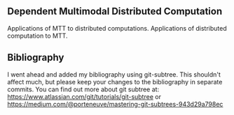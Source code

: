 ## Dependent Multimodal Distributed Computation

Applications of MTT to distributed computations. Applications
of distributed computation to MTT.


## Bibliography

I went ahead and added my bibliography using git-subtree. 
This shouldn't affect much, but please keep your changes to the bibliography in separate commits.
You can find out more about git subtree at:
https://www.atlassian.com/git/tutorials/git-subtree
or
https://medium.com/@porteneuve/mastering-git-subtrees-943d29a798ec

